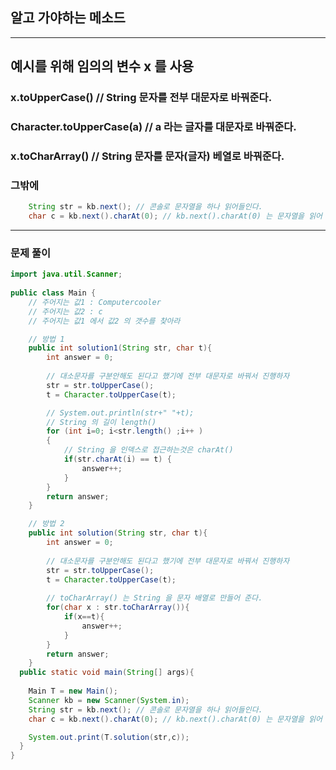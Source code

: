 ## 알고 가야하는 메소드
---
## 예시를 위해 임의의 변수 x 를 사용
### x.toUpperCase() // String 문자를 전부 대문자로 바꿔준다.
### Character.toUpperCase(a) // a 라는 글자를 대문자로 바꿔준다.
### x.toCharArray() // String 문자를 문자(글자) 베열로 바꿔준다.
### 그밖에
```java
	String str = kb.next(); // 콘솔로 문자열을 하나 읽어들인다.
	char c = kb.next().charAt(0); // kb.next().charAt(0) 는 문자열을 읽어 들이고고 .charAt(0) 이 문자 하나를 받는다.
```
---
### 문제 풀이
```java
import java.util.Scanner;
  
public class Main {
	// 주어지는 값1 : Computercooler
	// 주어지는 값2 : c
	// 주어지는 값1 에서 값2 의 갯수를 찾아라

	// 방법 1
	public int solution1(String str, char t){
		int answer = 0;
		
		// 대소문자를 구분안해도 된다고 했기에 전부 대문자로 바꿔서 진행하자
		str = str.toUpperCase();
		t = Character.toUpperCase(t);

		// System.out.println(str+" "+t);
		// String 의 길이 length()
		for (int i=0; i<str.length() ;i++ )
		{
			// String 을 인덱스로 접근하는것은 charAt()
			if(str.charAt(i) == t) {
				answer++;
			}
		}
		return answer;
	}

	// 방법 2
	public int solution(String str, char t){
		int answer = 0;
		
		// 대소문자를 구분안해도 된다고 했기에 전부 대문자로 바꿔서 진행하자
		str = str.toUpperCase();
		t = Character.toUpperCase(t);
		
		// toCharArray() 는 String 을 문자 배열로 만들어 준다.
		for(char x : str.toCharArray()){
			if(x==t){
				answer++;
			}
		}
		return answer;
	}
  public static void main(String[] args){
	
	Main T = new Main();
	Scanner kb = new Scanner(System.in);
	String str = kb.next(); // 콘솔로 문자열을 하나 읽어들인다.
	char c = kb.next().charAt(0); // kb.next().charAt(0) 는 문자열을 읽어 들이고고 .charAt(0) 이 문자 하나를 받는다.

	System.out.print(T.solution(str,c));
  }
}
```